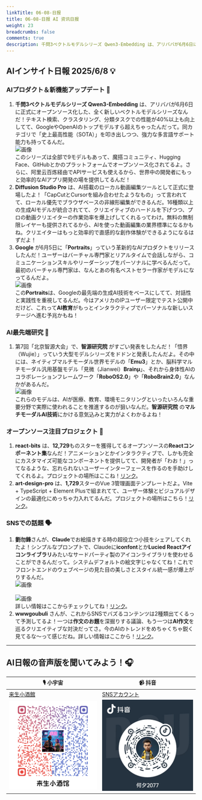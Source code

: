 ```yaml
---
linkTitle: 06-08-日报
title: 06-08-日报 AI 资讯日报
weight: 23
breadcrumbs: false
comments: true
description: 千問3ベクトルモデルシリーズ Qwen3-Embedding は、アリババが6月6日に正式にオープンソース化した、全く新しいベクトルモデルシリーズなんだ！テキスト検索、クラスタリング、分類タスクでの性能が40%以上も向上してて、GoogleやOpenAIのトップモデルすら超えちゃったんだって。同カテゴリで「史上最.
---
```

## AIインサイト日報 2025/6/8 💡

### AIプロダクト＆新機能アップデート 🚀
1.  **千問3ベクトルモデルシリーズ Qwen3-Embedding** は、アリババが6月6日に正式にオープンソース化した、全く新しいベクトルモデルシリーズなんだ！テキスト検索、クラスタリング、分類タスクでの性能が40%以上も向上してて、GoogleやOpenAIのトップモデルすら超えちゃったんだって。同カテゴリで「史上最高性能（SOTA）」を叩き出しつつ、強力な多言語サポート能力も持ってるんだ。 <br/> ![画像](https://raw.githubusercontent.com/justlovemaki/imagehub/refs/heads/main/images/2025/07/news_01k024wvnbfcbsf4mvs8pwv1vn.avif) <br/> このシリーズは全部で9モデルもあって、魔搭コミュニティ、Hugging Face、GitHubとかのプラットフォームでオープンソース化されてるよ。さらに、阿里云百炼経由でAPIサービスも使えるから、世界中の開発者にもっと効率的なAIアプリ開発の場を提供してるんだ！
2.  **Diffusion Studio Pro** は、AI搭載のローカル動画編集ツールとして正式に登場したよ！「CapCutとCursorを組み合わせたようなもの」って言われてて、ローカル優先でブラウザベースの非線形編集ができるんだ。16種類以上の生成AIモデルが統合されてて、クリエイティブのハードルを下げつつ、プロの動画クリエイターの作業効率を爆上げしてくれるってわけ。無料の無制限レイヤーも提供されてるから、AIを使った動画編集の業界標準になるかもね。クリエイターはもっと効率的で直感的な創作体験ができるようになるはずだよ！
3.  **Google** が6月5日に「**Portraits**」っていう革新的なAIプロダクトをリリースしたんだ！ユーザーはバーチャル専門家とリアルタイムで会話しながら、コミュニケーションスキルやリーダーシップをパーソナルに学べるんだって。最初のバーチャル専門家は、なんとあの有名ベストセラー作家がモデルになってるんだよ。 <br/> ![画像](https://raw.githubusercontent.com/justlovemaki/imagehub/refs/heads/main/images/2025/07/news_01k024wynnejz8zw7ry8ty7039.avif) <br/> この**Portraits**は、Googleの最先端の生成AI技術をベースにしてて、対話性と実践性を重視してるんだ。今はアメリカのIPユーザー限定でテスト公開中だけど、これって**AI教育**がもっとインタラクティブでパーソナルな新しいステージへ進む予兆かもね！

### AI最先端研究 🔬
1.  第7回「北京智源大会」で、**智源研究院** がすごい発表をしたんだ！「悟界（Wujie）」っていう大型モデルシリーズをドドンと発表したんだよ。その中には、ネイティブマルチモーダル世界モデルの「**Emu3**」とか、脳科学マルチモーダル汎用基盤モデル「見微（Jianwei）**Brainμ**」、それから身体性AIのコラボレーションフレームワーク「**RoboOS2.0**」や「**RoboBrain2.0**」なんかがあるんだ。 <br/> ![画像](https://raw.githubusercontent.com/justlovemaki/imagehub/refs/heads/main/images/2025/07/news_01k024x2rxfp088qsa62ywd9zq.avif) <br/> これらのモデルは、AIが医療、教育、環境モニタリングといったいろんな重要分野で実際に使われることを推進するのが狙いなんだ。**智源研究院** の**マルチモーダルAI技術**にかける意気込みと実力がよくわかるよね！

### オープンソース注目プロジェクト 🌟
1.  **react-bits** は、**12,729**ものスターを獲得してるオープンソースの**Reactコンポーネント集**なんだ！アニメーションとかインタラクティブで、しかも完全にカスタマイズ可能なコンポーネントを提供してて、開発者が「わお！」ってなるような、忘れられないユーザーインターフェースを作るのを手助けしてくれるよ。プロジェクトの場所はここね！[リンク](https://github.com/DavidHDev/react-bits)。
2.  **art-design-pro** は、**1,729**スターのVue 3管理画面テンプレートだよ。Vite + TypeScript + Element Plusで組まれてて、ユーザー体験とビジュアルデザインの最適化にめっちゃ力入れてるんだ。プロジェクトの場所はこちら！[リンク](https://github.com/Daymychen/art-design-pro)。

### SNSでの話題 🗣️
1.  **劉勿鋒**さんが、**Claude**でお絵描きする時の超役立つ小技をシェアしてくれたよ！シンプルなプロンプトで、Claudeに**iconfont**とか**Lucied Reactアイコンライブラリ**みたいなサードパーティ製のアイコンライブラリを使わせることができるんだって。システムデフォルトの絵文字じゃなくてね！これでフロントエンドのウェブページの見た目の美しさとスタイル統一感が爆上がりするんだ。 <br/> ![画像](https://cdnv2.ruguoapp.com/Fmks9yCJBJ1rO-T5g9BP9epCxci-v3.png) <br/> <br/> ![画像](https://cdnv2.ruguoapp.com/FqkHGytOOk8dLy3WejWlcbSLAIBqv3.png) <br/> 詳しい情報はここからチェックしてね！[リンク](https://m.okjike.com/originalPosts/68444463dfa0f1ef3adbbf9b)。
2.  **wwwgoubuli** さんが、これからSNSでバズるコンテンツは2種類出てくるって予測してるよ！一つは**作文のお題**を深掘りする議論、もう一つは**AI作文**を巡るクリエイティブな対決だってさ。今のAIのトレンドをめちゃくちゃ鋭く見てるな〜って感じだね。詳しい情報はここから！[リンク](https://x.com/wwwgoubuli/status/1931206161044484395)。

---

## AI日報の音声版を聞いてみよう！🎧

| 🎙️ **小宇宙** | 📹 **抖音** |
| --- | --- |
| [来生小酒館](https://www.xiaoyuzhoufm.com/podcast/683c62b7c1ca9cf575a5030e) | [SNSアカウント](https://www.douyin.com/user/MS4wLjABAAAAwpwqPQlu38sO38VyWgw9ZjDEnN4bMR5j8x111UxpseHR9DpB6-CveI5KRXOWuFwG) |
| ![居酒屋](https://raw.githubusercontent.com/justlovemaki/imagehub/refs/heads/main/logo/f959f7984e9163fc50d3941d79a7f262.md.png) | ![情報ステーション](https://raw.githubusercontent.com/justlovemaki/imagehub/refs/heads/main/logo/7fc30805eeb831e1e2baa3a240683ca3.md.png) |